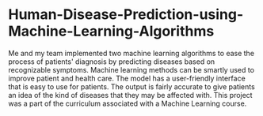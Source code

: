# Human-Disease-Prediction-using-Machine-Learning-Algorithms
Me and my team implemented two machine learning algorithms to ease the process of patients' diagnosis by predicting diseases based on recognizable symptoms. Machine learning methods can be smartly used to improve patient and health care. The model has a user-friendly interface that is easy to use for patients. The output is fairly accurate to give patients an idea of the kind of diseases that they may be affected with. This project was a part of the curriculum associated with a Machine Learning course. 
